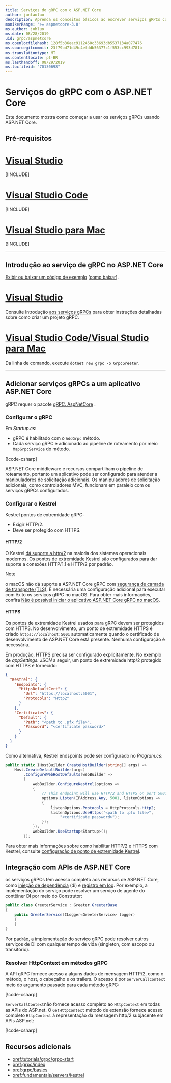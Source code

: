 ```yaml
---
title: Serviços do gRPC com o ASP.NET Core
author: juntaoluo
description: Aprenda os conceitos básicos ao escrever serviços gRPCs com ASP.NET Core.
monikerRange: '>= aspnetcore-3.0'
ms.author: johluo
ms.date: 08/28/2019
uid: grpc/aspnetcore
ms.openlocfilehash: 128f5b36eac9112460c33693db5537134a077476
ms.sourcegitcommit: 23f79bd71d49c4efddb56377c1f553cc993d781b
ms.translationtype: MT
ms.contentlocale: pt-BR
ms.lasthandoff: 08/29/2019
ms.locfileid: "70130698"
---
```

# <a name="grpc-services-with-aspnet-core"></a>Serviços do gRPC com o ASP.NET Core

Este documento mostra como começar a usar os serviços gRPCs usando ASP.NET Core.

## <a name="prerequisites"></a>Pré-requisitos

# <a name="visual-studiotabvisual-studio"></a>[Visual Studio](#tab/visual-studio)

[!INCLUDE[](~/includes/net-core-prereqs-vs-3.0.md)]

# <a name="visual-studio-codetabvisual-studio-code"></a>[Visual Studio Code](#tab/visual-studio-code)

[!INCLUDE[](~/includes/net-core-prereqs-vsc-3.0.md)]

# <a name="visual-studio-for-mactabvisual-studio-mac"></a>[Visual Studio para Mac](#tab/visual-studio-mac)

[!INCLUDE[](~/includes/net-core-prereqs-mac-3.0.md)]

---

## <a name="get-started-with-grpc-service-in-aspnet-core"></a>Introdução ao serviço de gRPC no ASP.NET Core

[Exibir ou baixar um código de exemplo](https://github.com/aspnet/AspNetCore.Docs/tree/master/aspnetcore/tutorials/grpc/grpc-start/sample) ([como baixar](xref:index#how-to-download-a-sample)).

# <a name="visual-studiotabvisual-studio"></a>[Visual Studio](#tab/visual-studio)

Consulte Introdução [aos serviços gRPCs](xref:tutorials/grpc/grpc-start) para obter instruções detalhadas sobre como criar um projeto gRPC.

# <a name="visual-studio-code--visual-studio-for-mactabvisual-studio-codevisual-studio-mac"></a>[Visual Studio Code/Visual Studio para Mac](#tab/visual-studio-code+visual-studio-mac)

Da linha de comando, execute `dotnet new grpc -o GrpcGreeter`.

---

## <a name="add-grpc-services-to-an-aspnet-core-app"></a>Adicionar serviços gRPCs a um aplicativo ASP.NET Core

gRPC requer o pacote [gRPC. AspNetCore](https://www.nuget.org/packages/Grpc.AspNetCore) .

### <a name="configure-grpc"></a>Configurar o gRPC

Em *Startup.cs*:

* gRPC é habilitado com o `AddGrpc` método.
* Cada serviço gRPC é adicionado ao pipeline de roteamento por meio `MapGrpcService` do método.

[!code-csharp[](~/tutorials/grpc/grpc-start/sample/GrpcGreeter/Startup.cs?name=snippet&highlight=7,24)]

ASP.NET Core middleware e recursos compartilham o pipeline de roteamento, portanto um aplicativo pode ser configurado para atender a manipuladores de solicitação adicionais. Os manipuladores de solicitação adicionais, como controladores MVC, funcionam em paralelo com os serviços gRPCs configurados.

### <a name="configure-kestrel"></a>Configurar o Kestrel

Kestrel pontos de extremidade gRPC:

* Exigir HTTP/2.
* Deve ser protegido com HTTPS.

#### <a name="http2"></a>HTTP/2

O Kestrel [dá suporte a http/2](xref:fundamentals/servers/kestrel#http2-support) na maioria dos sistemas operacionais modernos. Os pontos de extremidade Kestrel são configurados para dar suporte a conexões HTTP/1.1 e HTTP/2 por padrão.

> [!NOTE]
> o macOS não dá suporte a ASP.NET Core gRPC com [segurança de camada de transporte (TLS)](https://tools.ietf.org/html/rfc5246). É necessária uma configuração adicional para executar com êxito os serviços gRPC no macOS. Para obter mais informações, confira [Não é possível iniciar o aplicativo ASP.NET Core gRPC no macOS](xref:grpc/troubleshoot#unable-to-start-aspnet-core-grpc-app-on-macos).

#### <a name="https"></a>HTTPS

Os pontos de extremidade Kestrel usados para gRPC devem ser protegidos com HTTPS. No desenvolvimento, um ponto de extremidade HTTPS é criado `https://localhost:5001` automaticamente quando o certificado de desenvolvimento de ASP.NET Core está presente. Nenhuma configuração é necessária.

Em produção, HTTPS precisa ser configurado explicitamente. No exemplo de *appSettings. JSON* a seguir, um ponto de extremidade http/2 protegido com HTTPS é fornecido:

```json
{
  "Kestrel": {
    "Endpoints": {
      "HttpsDefaultCert": {
        "Url": "https://localhost:5001",
        "Protocols": "Http2"
      }
    },
    "Certificates": {
      "Default": {
        "Path": "<path to .pfx file>",
        "Password": "<certificate password>"
      }
    }
  }
}
```

Como alternativa, Kestrel endspoints pode ser configurado no *Program.cs*:

```csharp
public static IHostBuilder CreateHostBuilder(string[] args) =>
    Host.CreateDefaultBuilder(args)
        .ConfigureWebHostDefaults(webBuilder =>
        {
            webBuilder.ConfigureKestrel(options =>
            {
                // This endpoint will use HTTP/2 and HTTPS on port 5001.
                options.Listen(IPAddress.Any, 5001, listenOptions =>
                {
                    listenOptions.Protocols = HttpProtocols.Http2;
                    listenOptions.UseHttps("<path to .pfx file>", 
                        "<certificate password>");
                });
            });
            webBuilder.UseStartup<Startup>();
        });
```

Para obter mais informações sobre como habilitar HTTP/2 e HTTPS com Kestrel, consulte [configuração de ponto de extremidade Kestrel](xref:fundamentals/servers/kestrel#endpoint-configuration).

## <a name="integration-with-aspnet-core-apis"></a>Integração com APIs de ASP.NET Core

os serviços gRPCs têm acesso completo aos recursos de ASP.NET Core, como [injeção de dependência](xref:fundamentals/dependency-injection) (di) e [registro em log](xref:fundamentals/logging/index). Por exemplo, a implementação do serviço pode resolver um serviço de agente do contêiner DI por meio do Construtor:

```csharp
public class GreeterService : Greeter.GreeterBase
{
    public GreeterService(ILogger<GreeterService> logger)
    {
    }
}
```

Por padrão, a implementação do serviço gRPC pode resolver outros serviços de DI com qualquer tempo de vida (singleton, com escopo ou transitório).

### <a name="resolve-httpcontext-in-grpc-methods"></a>Resolver HttpContext em métodos gRPC

A API gRPC fornece acesso a alguns dados de mensagem HTTP/2, como o método, o host, o cabeçalho e os trailers. O acesso é por `ServerCallContext` meio do argumento passado para cada método gRPC:

[!code-csharp[](~/grpc/aspnetcore/sample/GrcpService/GreeterService.cs?highlight=3-4&name=snippet)]

`ServerCallContext`não fornece acesso completo ao `HttpContext` em todas as APIs do ASP.net. O `GetHttpContext` método de extensão fornece acesso completo `HttpContext` à representação da mensagem http/2 subjacente em APIs ASP.net:

[!code-csharp[](~/grpc/aspnetcore/sample/GrcpService/GreeterService2.cs?highlight=6-7&name=snippet)]

## <a name="additional-resources"></a>Recursos adicionais

* <xref:tutorials/grpc/grpc-start>
* <xref:grpc/index>
* <xref:grpc/basics>
* <xref:fundamentals/servers/kestrel>
